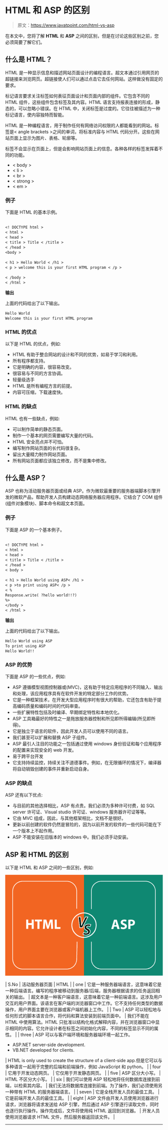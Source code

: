 # HTML 和 ASP 的区别

> 原文：<https://www.javatpoint.com/html-vs-asp>

在本文中，您将了解 **HTML** 和 **ASP** 之间的区别，但是在讨论这些区别之前，您必须简要了解它们。

## 什么是 HTML？

HTML 是一种显示信息和描述网站页面设计的编程语言。超文本通过引用网页的超链接来浏览网页。超链接使人们可以通过点击它去任何网站。这样做没有固定的要求。

标记语言要求关注标签如何表征页面设计和页面内部的组件。它包含不同的 HTML 组件，这些组件包含标签及其内容。HTML 语言支持报表连接的形成，静态的，可以忽略小错误。在 HTML 中，关闭标签是过度的。它往往被描述为一种标记语言，使内容独特而智能。

HTML 是一种编程语言，用于制作任何有网络访问权限的人都能看到的网站。标签是< angle brackets >之间的单词，将标准内容与 HTML 代码分开。这些在网站页面上显示为图片、表格、轮廓等。

标签不会显示在页面上，但是会影响网站页面上的信息。各种各样的标签发挥着不同的功能。

*   < body >
*   < li >
*   < br >
*   < strong >
*   < em >

### 例子

下面是 HTML 的基本示例。

```

<! DOCTYPE html >
< html >
< head >
< title > Title < /title >
< /head >
<body >

< h1 > Hello World < /h1 >
< p > welcome this is your first HTML program < /p >

< /body >
< /html >

```

**输出**

上面的代码给出了以下输出。

```
Hello World
Welcome this is your first HTML program

```

### HTML 的优点

以下是 HTML 的优点，例如:

*   HTML 有助于整合网站的设计和不同的优势，如易于学习和利用。
*   所有程序都支持。
*   它是明确的内容，很容易改变。
*   很容易与不同的方言协调。
*   轻量级选手
*   HTML 是所有编程方言的前提。
*   内容可压缩，下载速度快。

### HTML 的缺点

HTML 也有一些缺点，例如:

*   可以制作简单的静态页面。
*   制作一个基本的网页需要编写大量的代码。
*   HTML 安全亮点并不可怕。
*   编写制作网站页面的长代码很复杂。
*   留出大量精力制作网站页面。
*   所有网站页面都应该独立修改，而不是集中修改。

## 什么是 ASP？

ASP 也称为活动服务器页面或经典 ASP。作为微软最重要的服务器端脚本引擎开发的微软产品，帮助开发人员构建动态网络服务器应用程序。它结合了 COM 组件(组件对象模块)、脚本命令和超文本页面。

### 例子

下面是 ASP 的一个基本例子。

```

<! DOCTYPE html >
< html >
< head >
< title > Title < /title >
< /head >
< body >

< h1 > Hello World using ASP< /h1 >
< p >to print using ASP< /p >
< % 
Response.write( ?hello world!!?)
%>
</body >
< /html >

```

**输出**

上面的代码给出了以下输出。

```
Hello World using ASP
To print using ASP
Hello World!!

```

### ASP 的优势

下面是 ASP 的一些优点，例如:

*   ASP 遵循模型视图控制器或(MVC)，这有助于特定应用程序的不同输入、输出和处理，该应用程序具有在软件开发的特定部分工作的优势。
*   它是一种框架技术，在开发大型应用程序时有很大的帮助，它还包含有助于提高编码质量和编码时间的代码审查。
*   一些扩展特性包括及时编译、早期绑定特性和本地优化。
*   ASP 工具箱最好的特性之一是拖放服务器控制和所见即所得编辑(所见即所得)。
*   它是独立于语言的软件，因此开发人员可以使用不同的语言。
*   我们甚至可以扩展和替换 ASP 子组件。
*   ASP 最引人注目的功能之一包括通过使用 windows 身份验证和每个应用程序的配置来实现安全的 web 开发。
*   易于跨平台开发
*   它支持持续监控，持续关注不道德事件。例如，在无限循环的情况下，编译器将自动销毁创建的事件并重新启动自身。

### ASP 的缺点

ASP 还有以下优点:

*   与目前的其他选择相比，ASP 有点贵。我们必须为多种许可付费，如 SQL server 许可证、Visual studio 许可证、windows 服务器许可证等等。
*   它由 MVC 组成，因此，与其他框架相比，文档不是很好。
*   更新以前创建的软件仍然是冒险的，因为以前开发的软件的一些代码可能在下一个版本上不起作用。
*   ASP 不能安装在旧版本的 windows 中。我们必须手动安装。

## ASP 和 HTML 的区别

以下是 HTML 和 ASP 之间的一些区别，例如:

![Difference between HTML and ASP](img/89ab2bd398c3736f752dcdb26118f69c.png)

| S.No | 活动服务器页面 | HTML |
| one | 它是一种服务器端语言，这意味着它是一种后端语言。编写的程序被移动到服务器/后端，服务器根据请求的任务返回相关的输出。 | 超文本是一种客户端语言，这意味着它是一种前端语言。这涉及用户交互的用户界面。该语言在客户端的浏览器窗口中工作。它不支持任何类型的数据操作，用户界面主要在浏览器或客户端机器上工作。 |
| Two | ASP 可以轻松地与任何形式的脚本语言合作，将代码和算法安装到前端页面中。 | 我们不能在 HTML 中使用算法。HTML 只批准以结构化格式解释内容，并在浏览器窗口中显示相同的内容。它允许设计者在标签之间初始化内容，不同的标签显示不同的属性。 |
| three | ASP 可以与客户端环境和服务器端环境一起工作。

*   ASP.NET server-side development.
*   VB.NET developed for clients.

 | HTML is only used to create the structure of a client-side app.但是它可以与多种语言一起用于完整的后端和前端操作，例如 JavaScript 和 python。 |
| four | 它用于开发动态网页。 | 它仅用于开发静态网页。 |
| five | ASP 区分大小写。 | HTML 不区分大小写。 |
| six | 我们可以使用 ASP 轻松地将任何数据库连接到前端，以检索其内容。 | 我们无法将数据库连接到前端。为了操作，我们必须使用另一种带有 HTML 的服务器端语言。 |
| seven | 它是全栈开发人员的最佳工具。 | 它是前端开发人员的最佳工具。 |
| eight | ASP 文件由开发人员使用浏览器进行请求，浏览器将请求发送给 ASP 引擎，然后通过 ASP 引擎逐行读取文件，同时也逐行执行操作。操作完成后，文件将使用纯 HTML 返回到浏览器。 | 开发人员使用浏览器请求 HTML 文件，然后服务器返回该文件。 |

* * *